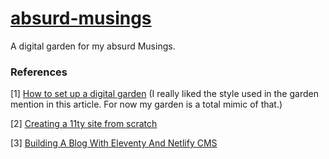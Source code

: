 # [absurd-musings](https://absurd-musings.netlify.app/)
A digital garden for my absurd Musings.

### References

[1] [How to set up a digital garden](https://nesslabs.com/digital-garden-set-up) (I really liked the style used in the garden mention in this article. For now my garden is a total mimic of that.)

[2] [Creating a 11ty site from scratch](https://egghead.io/lessons/11ty-create-an-eleventy-11ty-site-from-scratch)

[3] [Building A Blog With Eleventy And Netlify CMS](https://youtu.be/Tq1XtMjlR28?list=PL2dKqfImstaQzmwhwtWRYAmnJVd8xwEtB)